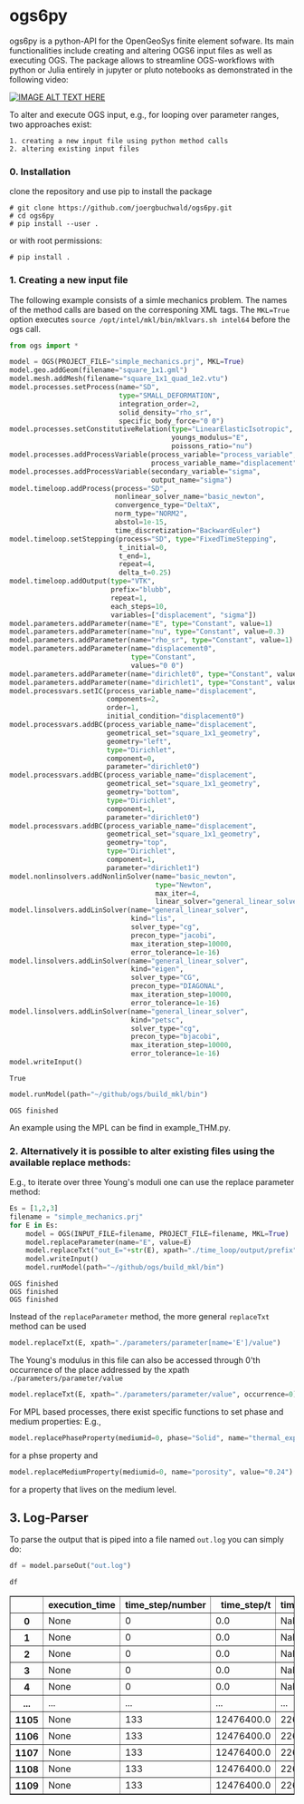 # ogs6py

ogs6py is a python-API for the OpenGeoSys finite element sofware.
Its main functionalities include creating and altering OGS6 input files as well as executing OGS.
The package allows to streamline OGS-workflows with python or Julia entirely in jupyter or pluto notebooks as demonstrated in the following video:

[![IMAGE ALT TEXT HERE](https://img.youtube.com/vi/eihNKjK-I-s/0.jpg)](https://www.youtube.com/watch?v=eihNKjK-I-s)


To alter and execute OGS input, e.g., for looping over parameter ranges, two approaches exist: 

    1. creating a new input file using python method calls
    2. altering existing input files

### 0. Installation

clone the repository and use pip to install the package

```shell
# git clone https://github.com/joergbuchwald/ogs6py.git
# cd ogs6py
# pip install --user .
```
or with root permissions:
```shell
# pip install .
```

### 1. Creating a new input file
 
The following example consists of a simle mechanics problem. The names of the method calls are based on the corresponing XML tags. The `MKL=True` option executes `source /opt/intel/mkl/bin/mklvars.sh intel64` before the ogs call.


```python
from ogs import *

model = OGS(PROJECT_FILE="simple_mechanics.prj", MKL=True)
model.geo.addGeom(filename="square_1x1.gml")
model.mesh.addMesh(filename="square_1x1_quad_1e2.vtu")
model.processes.setProcess(name="SD",
                           type="SMALL_DEFORMATION",
                           integration_order=2,
                           solid_density="rho_sr",
                           specific_body_force="0 0")
model.processes.setConstitutiveRelation(type="LinearElasticIsotropic",
                                        youngs_modulus="E",
                                        poissons_ratio="nu")
model.processes.addProcessVariable(process_variable="process_variable",
                                   process_variable_name="displacement")
model.processes.addProcessVariable(secondary_variable="sigma",
                                   output_name="sigma")
model.timeloop.addProcess(process="SD",
                          nonlinear_solver_name="basic_newton",
                          convergence_type="DeltaX",
                          norm_type="NORM2",
                          abstol=1e-15,
                          time_discretization="BackwardEuler")
model.timeloop.setStepping(process="SD", type="FixedTimeStepping",
                           t_initial=0,
                           t_end=1,
                           repeat=4,
                           delta_t=0.25)
model.timeloop.addOutput(type="VTK",
                         prefix="blubb",
                         repeat=1,
                         each_steps=10,
                         variables=["displacement", "sigma"])
model.parameters.addParameter(name="E", type="Constant", value=1)
model.parameters.addParameter(name="nu", type="Constant", value=0.3)
model.parameters.addParameter(name="rho_sr", type="Constant", value=1)
model.parameters.addParameter(name="displacement0",
                              type="Constant",
                              values="0 0")
model.parameters.addParameter(name="dirichlet0", type="Constant", value=0)
model.parameters.addParameter(name="dirichlet1", type="Constant", value=0.05)
model.processvars.setIC(process_variable_name="displacement",
                        components=2,
                        order=1,
                        initial_condition="displacement0")
model.processvars.addBC(process_variable_name="displacement",
                        geometrical_set="square_1x1_geometry",
                        geometry="left",
                        type="Dirichlet",
                        component=0,
                        parameter="dirichlet0")
model.processvars.addBC(process_variable_name="displacement",
                        geometrical_set="square_1x1_geometry",
                        geometry="bottom",
                        type="Dirichlet",
                        component=1,
                        parameter="dirichlet0")
model.processvars.addBC(process_variable_name="displacement",
                        geometrical_set="square_1x1_geometry",
                        geometry="top",
                        type="Dirichlet",
                        component=1,
                        parameter="dirichlet1")
model.nonlinsolvers.addNonlinSolver(name="basic_newton",
                                    type="Newton",
                                    max_iter=4,
                                    linear_solver="general_linear_solver")
model.linsolvers.addLinSolver(name="general_linear_solver",
                              kind="lis",
                              solver_type="cg",
                              precon_type="jacobi",
                              max_iteration_step=10000,
                              error_tolerance=1e-16)
model.linsolvers.addLinSolver(name="general_linear_solver",
                              kind="eigen",
                              solver_type="CG",
                              precon_type="DIAGONAL",
                              max_iteration_step=10000,
                              error_tolerance=1e-16)
model.linsolvers.addLinSolver(name="general_linear_solver",
                              kind="petsc",
                              solver_type="cg",
                              precon_type="bjacobi",
                              max_iteration_step=10000,
                              error_tolerance=1e-16)
model.writeInput()
```




    True




```python
model.runModel(path="~/github/ogs/build_mkl/bin")
```

    OGS finished


An example using the MPL can be find in example_THM.py.

### 2. Alternatively it is possible to alter existing files using the available replace methods:

E.g., to iterate over three Young's moduli one can use the replace parameter method:


```python
Es = [1,2,3]
filename = "simple_mechanics.prj"
for E in Es:
    model = OGS(INPUT_FILE=filename, PROJECT_FILE=filename, MKL=True)
    model.replaceParameter(name="E", value=E)
    model.replaceTxt("out_E="+str(E), xpath="./time_loop/output/prefix")
    model.writeInput()
    model.runModel(path="~/github/ogs/build_mkl/bin")
```

    OGS finished
    OGS finished
    OGS finished


Instead of the `replaceParameter` method, the more general `replaceTxt` method can be used


```python
model.replaceTxt(E, xpath="./parameters/parameter[name='E']/value")
```

The Young's modulus in this file can also be accessed through 0'th occurrence of the place addressed by the xpath `./parameters/parameter/value`


```python
model.replaceTxt(E, xpath="./parameters/parameter/value", occurrence=0)
```

For MPL based processes, there exist specific functions to set phase and medium properties: E.g.,


```python
model.replacePhaseProperty(mediumid=0, phase="Solid", name="thermal_expansivity", value="42")
```

for a phse property and


```python
model.replaceMediumProperty(mediumid=0, name="porosity", value="0.24")
```

for a property that lives on the medium level.

## 3. Log-Parser
To parse the output that is piped into a file named `out.log` you can simply do:


```python
df = model.parseOut("out.log")
```


```python
df
```

<table border="1" class="dataframe">
  <thead>
    <tr style="text-align: right;">
      <th></th>
      <th>execution_time</th>
      <th>time_step/number</th>
      <th>time_step/t</th>
      <th>time_step/dt</th>
      <th>time_step/cpu_time</th>
      <th>time_step/output_time</th>
      <th>time_step/iteration/number</th>
      <th>time_step/iteration/assembly_time</th>
      <th>time_step/iteration/dirichlet_bc_time</th>
      <th>time_step/iteration/linear_solver_time</th>
      <th>time_step/iteration/cpu_time</th>
      <th>time_step/iteration/component_convergence/number</th>
      <th>time_step/iteration/component_convergence/dx</th>
      <th>time_step/iteration/component_convergence/x</th>
      <th>time_step/iteration/component_convergence/dx_relative</th>
    </tr>
  </thead>
  <tbody>
    <tr>
      <th>0</th>
      <td>None</td>
      <td>0</td>
      <td>0.0</td>
      <td>NaN</td>
      <td>0.309836</td>
      <td>0.037808</td>
      <td>1</td>
      <td>0.074155</td>
      <td>0.004871</td>
      <td>0.101103</td>
      <td>0.183431</td>
      <td>0</td>
      <td>1.055600e-01</td>
      <td>2.448300e+04</td>
      <td>4.311400e-06</td>
    </tr>
    <tr>
      <th>1</th>
      <td>None</td>
      <td>0</td>
      <td>0.0</td>
      <td>NaN</td>
      <td>0.309836</td>
      <td>0.037808</td>
      <td>1</td>
      <td>0.074155</td>
      <td>0.004871</td>
      <td>0.101103</td>
      <td>0.183431</td>
      <td>1</td>
      <td>9.003300e+04</td>
      <td>5.112200e+09</td>
      <td>1.761100e-05</td>
    </tr>
    <tr>
      <th>2</th>
      <td>None</td>
      <td>0</td>
      <td>0.0</td>
      <td>NaN</td>
      <td>0.309836</td>
      <td>0.037808</td>
      <td>2</td>
      <td>0.066655</td>
      <td>0.003866</td>
      <td>0.076766</td>
      <td>0.150649</td>
      <td>0</td>
      <td>1.793800e-09</td>
      <td>2.448300e+04</td>
      <td>7.327000e-14</td>
    </tr>
    <tr>
      <th>3</th>
      <td>None</td>
      <td>0</td>
      <td>0.0</td>
      <td>NaN</td>
      <td>0.309836</td>
      <td>0.037808</td>
      <td>2</td>
      <td>0.066655</td>
      <td>0.003866</td>
      <td>0.076766</td>
      <td>0.150649</td>
      <td>1</td>
      <td>1.354300e+02</td>
      <td>5.112200e+09</td>
      <td>2.649100e-08</td>
    </tr>
    <tr>
      <th>4</th>
      <td>None</td>
      <td>0</td>
      <td>0.0</td>
      <td>NaN</td>
      <td>0.309836</td>
      <td>0.037808</td>
      <td>1</td>
      <td>0.065019</td>
      <td>0.003825</td>
      <td>0.074051</td>
      <td>0.146153</td>
      <td>0</td>
      <td>1.007800e-01</td>
      <td>2.448300e+04</td>
      <td>4.116300e-06</td>
    </tr>
    <tr>
      <th>...</th>
      <td>...</td>
      <td>...</td>
      <td>...</td>
      <td>...</td>
      <td>...</td>
      <td>...</td>
      <td>...</td>
      <td>...</td>
      <td>...</td>
      <td>...</td>
      <td>...</td>
      <td>...</td>
      <td>...</td>
      <td>...</td>
      <td>...</td>
    </tr>
    <tr>
      <th>1105</th>
      <td>None</td>
      <td>133</td>
      <td>12476400.0</td>
      <td>226448.0</td>
      <td>0.639850</td>
      <td>0.042357</td>
      <td>2</td>
      <td>0.066762</td>
      <td>0.003108</td>
      <td>0.079635</td>
      <td>0.152886</td>
      <td>1</td>
      <td>2.171600e+06</td>
      <td>6.487700e+09</td>
      <td>3.347300e-04</td>
    </tr>
    <tr>
      <th>1106</th>
      <td>None</td>
      <td>133</td>
      <td>12476400.0</td>
      <td>226448.0</td>
      <td>0.639850</td>
      <td>0.042357</td>
      <td>3</td>
      <td>0.068605</td>
      <td>0.003232</td>
      <td>0.080462</td>
      <td>0.155698</td>
      <td>0</td>
      <td>3.006000e-02</td>
      <td>2.672600e+04</td>
      <td>1.124700e-06</td>
    </tr>
    <tr>
      <th>1107</th>
      <td>None</td>
      <td>133</td>
      <td>12476400.0</td>
      <td>226448.0</td>
      <td>0.639850</td>
      <td>0.042357</td>
      <td>3</td>
      <td>0.068605</td>
      <td>0.003232</td>
      <td>0.080462</td>
      <td>0.155698</td>
      <td>1</td>
      <td>1.116500e+05</td>
      <td>6.487600e+09</td>
      <td>1.721000e-05</td>
    </tr>
    <tr>
      <th>1108</th>
      <td>None</td>
      <td>133</td>
      <td>12476400.0</td>
      <td>226448.0</td>
      <td>0.639850</td>
      <td>0.042357</td>
      <td>4</td>
      <td>0.069614</td>
      <td>0.003289</td>
      <td>0.080768</td>
      <td>0.157063</td>
      <td>0</td>
      <td>2.538300e-03</td>
      <td>2.672600e+04</td>
      <td>9.497500e-08</td>
    </tr>
    <tr>
      <th>1109</th>
      <td>None</td>
      <td>133</td>
      <td>12476400.0</td>
      <td>226448.0</td>
      <td>0.639850</td>
      <td>0.042357</td>
      <td>4</td>
      <td>0.069614</td>
      <td>0.003289</td>
      <td>0.080768</td>
      <td>0.157063</td>
      <td>1</td>
      <td>6.094500e+03</td>
      <td>6.487600e+09</td>
      <td>9.394000e-07</td>
    </tr>
  </tbody>
</table>



